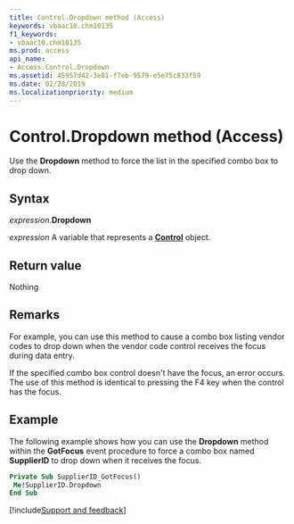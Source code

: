 ```yaml
---
title: Control.Dropdown method (Access)
keywords: vbaac10.chm10135
f1_keywords:
- vbaac10.chm10135
ms.prod: access
api_name:
- Access.Control.Dropdown
ms.assetid: 45957d42-3e81-f7eb-9579-e5e75c833f59
ms.date: 02/28/2019
ms.localizationpriority: medium
---
```



# Control.Dropdown method (Access)

Use the **Dropdown** method to force the list in the specified combo box to drop down.


## Syntax

_expression_.**Dropdown**

_expression_ A variable that represents a **[Control](Access.Control.md)** object.


## Return value

Nothing


## Remarks

For example, you can use this method to cause a combo box listing vendor codes to drop down when the vendor code control receives the focus during data entry.

If the specified combo box control doesn't have the focus, an error occurs. The use of this method is identical to pressing the F4 key when the control has the focus.


## Example

The following example shows how you can use the **Dropdown** method within the **GotFocus** event procedure to force a combo box named **SupplierID** to drop down when it receives the focus.

```vb
Private Sub SupplierID_GotFocus() 
 Me!SupplierID.Dropdown 
End Sub
```



[!include[Support and feedback](~/includes/feedback-boilerplate.md)]